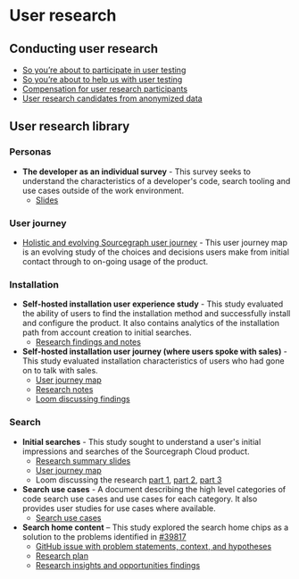 # User research

## Conducting user research

- [So you’re about to participate in user testing](user_research_participant.md)
- [So you’re about to help us with user testing](user_research_observer.md)
- [Compensation for user research participants](user_research_compensation.md)
- [User research candidates from anonymized data](user_research_candidates_from_data.md)

## User research library

### Personas

- **The developer as an individual survey** - This survey seeks to understand the characteristics of a developer's code, search tooling and use cases outside of the work environment.
  - [Slides](https://docs.google.com/presentation/d/1oYmIy_YWH1i_azsaCb7CY7Ujrq4HhYA2DGPqEqYzySI/edit#slide=id.gd8d1ce5e98_0_164)

### User journey

- [Holistic and evolving Sourcegraph user journey](https://www.figma.com/file/WbT5q4siamRuBjLhhlTAyG/sourcegraph.com-user-journey?node-id=0%3A1) - This user journey map is an evolving study of the choices and decisions users make from initial contact through to on-going usage of the product.

### Installation

- **Self-hosted installation user experience study** - This study evaluated the ability of users to find the installation method and successfully install and configure the product. It also contains analytics of the installation path from account creation to initial searches.
  - [Research findings and notes](https://docs.google.com/document/d/1vx4veLKDM5p3VSzxIVnCKkt2fTHmwusfHYabCWWmbUU/edit#heading=h.i9f6qpdz4eaf)
- **Self-hosted installation user journey (where users spoke with sales)** - This study evaluated installation characteristics of users who had gone on to talk with sales.
  - [User journey map](https://www.figma.com/file/WbT5q4siamRuBjLhhlTAyG/sourcegraph.com-user-journey?node-id=101%3A60)
  - [Research notes](https://www.figma.com/exit?url=https%3A%2F%2Fdocs.google.com%2Fdocument%2Fd%2F1jlGjV65RfT28-ex038OJ-pypCtBMZmL3KjlP3sRO4qU%2Fedit%23heading%3Dh.2topolr3t2ts&fuid=970027340034194090)
  - [Loom discussing findings](https://www.loom.com/share/2b2b76b929a8437799c3a9039fde8de2)

### Search

- **Initial searches** - This study sought to understand a user's initial impressions and searches of the Sourcegraph Cloud product.
  - [Research summary slides](https://docs.google.com/presentation/d/1b1sa88dqmXIKB3_1stHYuj14ts4qptb5Gyym1goO2wQ/edit#slide=id.g7a4352b37a_0_90)
  - [User journey map](https://www.figma.com/file/7RHdxmVzzCqrXYOEC9dY4u/Initial-search-user-journey?node-id=62%3A0)
  - Loom discussing the research [part 1](https://www.loom.com/share/f775af94c06a4446a31fcc600332f2f5), [part 2](https://www.loom.com/share/13e0e6d2e035409db1173c13428f090a), [part 3](https://www.loom.com/share/8907c7413b6a4162a5cb819d9584d908)
- **Search use cases** - A document describing the high level categories of code search use cases and use cases for each category. It also provides user studies for use cases where available.
  - [Search use cases](https://docs.google.com/document/d/1JWR5tQrq8df6OMNdYFk6tPPdVDadZgcMQbB-kdaYKBk/edit#heading=h.ivm56981fogr)
- **Search home content** – This study explored the search home chips as a solution to the problems identified in [#39817](https://github.com/sourcegraph/sourcegraph/issues/39817)
  - [GitHub issue with problem statements, context, and hypotheses](https://github.com/sourcegraph/sourcegraph/issues/39817)
  - [Research plan](https://docs.google.com/document/d/1DUEguOpi9ZoYMIn_ZWhPLz77c0hKVU2roQhbzFnQ1io/edit#)
  - [Research insights and opportunities findings](https://docs.google.com/document/d/1e-R8mNQnZJTzc50Vlv1uvakbOsPFz0FwTnmYKk7whxs/edit#)
